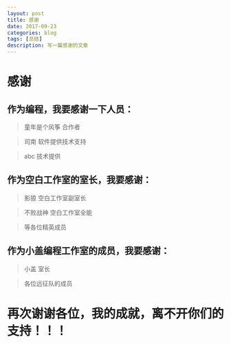 ```yaml
---
layout: post
title: 感谢
date: 2017-09-23
categories: blog
tags: [总结]
description: 写一篇感谢的文章
---
```


# 感谢

## 作为编程，我要感谢一下人员：
>童年是个风筝   合作者

>司南    软件提供技术支持

>abc    技术提供

## 作为空白工作室的室长，我要感谢：
>影狼    空白工作室副室长

>不败战神    空白工作室全能

>等各位精英成员

## 作为小盖编程工作室的成员，我要感谢：
>小盖    室长

>各位远征队的成员

 # 再次谢谢各位，我的成就，离不开你们的支持！！！
